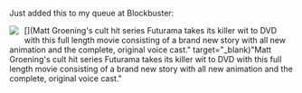 Just added this to my queue at Blockbuster:

[<img style="margin: 0px 10px 5px 0px" src="http://images.blockbuster.com/is/amg/dvd/cov150/dru500/u504/u50408a5qzl.jpg?wid=130&&hei=182&cvt=jpeg" align="left" />](Matt Groening&#039;s cult hit series Futurama takes its killer wit to DVD with this full length movie consisting of a brand new story with all new animation and the complete, original voice cast." target="_blank)"Matt Groening's cult hit series Futurama takes its killer wit to DVD with this full length movie consisting of a brand new story with all new animation and the complete, original voice cast."